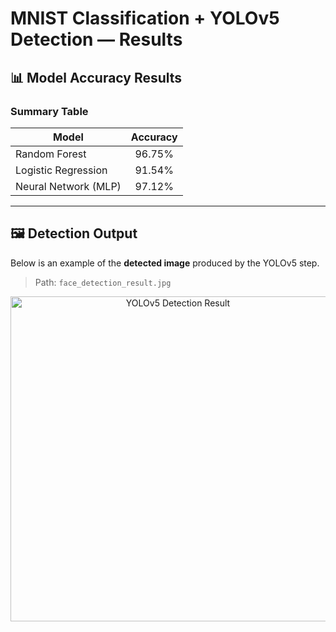 # MNIST Classification + YOLOv5 Detection — Results

## 📊 Model Accuracy Results

### Summary Table
| Model                    | Accuracy |
|--------------------------|:--------:|
| Random Forest            | 96.75%   |
| Logistic Regression      | 91.54%   |
| Neural Network (MLP)     | 97.12%   |

---

## 🖼️ Detection Output
Below is an example of the **detected image** produced by the YOLOv5 step.

> Path: `face_detection_result.jpg`

<p align="center">
  <img src="face_detection_result.jpg" alt="YOLOv5 Detection Result" width="520">
</p>

